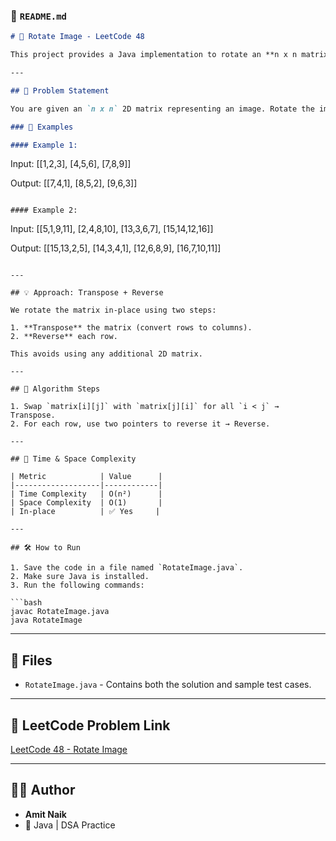 
### 📁 `README.md`

```markdown
# 📸 Rotate Image - LeetCode 48

This project provides a Java implementation to rotate an **n x n matrix** by **90 degrees clockwise**, in-place (without using extra space).

---

## 🧩 Problem Statement

You are given an `n x n` 2D matrix representing an image. Rotate the image by 90 degrees clockwise **in-place**.

### 🧪 Examples

#### Example 1:
```

Input:
\[\[1,2,3],
\[4,5,6],
\[7,8,9]]

Output:
\[\[7,4,1],
\[8,5,2],
\[9,6,3]]

```

#### Example 2:
```

Input:
\[\[5,1,9,11],
\[2,4,8,10],
\[13,3,6,7],
\[15,14,12,16]]

Output:
\[\[15,13,2,5],
\[14,3,4,1],
\[12,6,8,9],
\[16,7,10,11]]

````

---

## 💡 Approach: Transpose + Reverse

We rotate the matrix in-place using two steps:

1. **Transpose** the matrix (convert rows to columns).
2. **Reverse** each row.

This avoids using any additional 2D matrix.

---

## 🔁 Algorithm Steps

1. Swap `matrix[i][j]` with `matrix[j][i]` for all `i < j` → Transpose.
2. For each row, use two pointers to reverse it → Reverse.

---

## 🧠 Time & Space Complexity

| Metric            | Value      |
|-------------------|------------|
| Time Complexity   | O(n²)      |
| Space Complexity  | O(1)       |
| In-place          | ✅ Yes     |

---

## 🛠 How to Run

1. Save the code in a file named `RotateImage.java`.
2. Make sure Java is installed.
3. Run the following commands:

```bash
javac RotateImage.java
java RotateImage
````

---

## 📌 Files

* `RotateImage.java` - Contains both the solution and sample test cases.

---

## 🔗 LeetCode Problem Link

[LeetCode 48 - Rotate Image](https://leetcode.com/problems/rotate-image/)

---

## 🙋‍♂️ Author

* **Amit Naik**
* 📘 Java | DSA Practice

